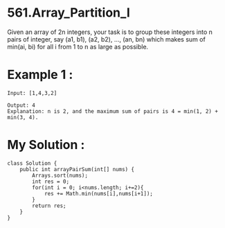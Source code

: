 # 561.Array_Partition_I
Given an array of 2n integers, your task is to group these integers into n pairs of integer, say (a1, b1), (a2, b2), ..., (an, bn) which makes sum of min(ai, bi) for all i from 1 to n as large as possible.

# Example 1 :
```
Input: [1,4,3,2]

Output: 4
Explanation: n is 2, and the maximum sum of pairs is 4 = min(1, 2) + min(3, 4).

```

# My Solution :
```
class Solution {
    public int arrayPairSum(int[] nums) {
        Arrays.sort(nums);
        int res = 0;
        for(int i = 0; i<nums.length; i+=2){
            res += Math.min(nums[i],nums[i+1]);
        }
        return res;
    }
}

```
